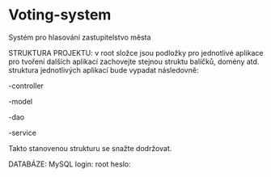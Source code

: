 # Voting-system
Systém pro hlasování zastupitelstvo města

STRUKTURA PROJEKTU:
v root složce jsou podložky pro jednotlivé aplikace
pro tvoření dalších aplikací zachovejte stejnou struktu balíčků, domény atd.
struktura jednotlivých aplikací bude vypadat následovně:

-controller

-model

-dao

-service

Takto stanovenou strukturu se snažte dodržovat. 

DATABÁZE: MySQL
login: root
heslo: 

